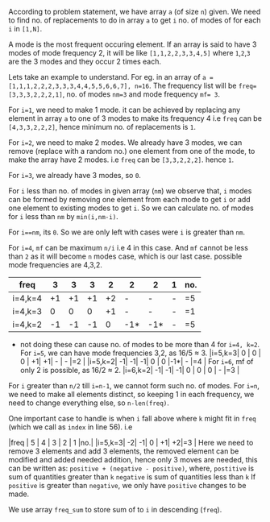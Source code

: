 According to problem statement, we have array `a` (of size `n`) given. We need to find no. of replacements to do in array `a` to get `i` no. of modes of for each `i` in `[1,N]`.

A mode is the most frequent occuring element. If an array is said to have 3 modes of mode frequency 2, it will be like `[1,1,2,2,3,3,4,5]` where `1`,`2`,`3` are the 3 modes and they occur 2 times each.

Lets take an example to understand. For eg. in an array of `a = [1,1,1,2,2,2,3,3,3,4,4,5,5,6,6,7], n=16`. The frequency list will be `freq=[3,3,3,2,2,2,1]`, no. of modes `nm=3` and mode frequency `mf= 3`.

For `i=1`, we need to make 1 mode. it can be achieved by replacing any element in array `a` to one of 3 modes to make its frequency 4 i.e `freq` can be `[4,3,3,2,2,2]`, hence minimum no. of replacements is `1`.

For `i=2`, we need to make 2 modes. We already have 3 modes, we can remove (replace with a random no.) one element from one of the mode, to make the array have 2 modes. i.e `freq` can be `[3,3,2,2,2]`. hence `1`.

For `i=3`, we already have 3 modes, so `0`. 

For `i` less than no. of modes in given array (`nm`) we observe that, `i` modes can be formed by removing one element from each mode to get `i` or add one element to existing modes to get `i`. So we can calculate no. of modes for `i` less than `nm` by `min(i,nm-i)`.

For `i==nm`, its `0`. So we are only left with cases were `i` is greater than `nm`.

For `i=4`, `mf` can be maximum `n/i` i.e 4 in this case. And `mf` cannot be less than `2` as it will become `n` modes case, which is our last case. possible mode frequencies are 4,3,2. 

|freq   | 3 | 3 | 3 | 2 | 2 | 2 | 1 |no.|
|-------|---|---|---|---|---|---|---|---|
|i=4,k=4| +1| +1| +1| +2| - | - | - |=5 |
|i=4,k=3| 0 | 0 | 0 | +1| - | - | - |=1 |
|i=4,k=2| -1| -1| -1| 0 |-1*|-1*| - |=5 |
* not doing these can cause no. of modes to be more than 4 for `i=4, k=2`.
For `i=5`, we can have mode frequencies 3,2, as 16/5 ≈ 3.
|i=5,k=3| 0 | 0 | 0 | +1| +1| - | - |=2 |
|i=5,k=2| -1| -1| -1| 0 | 0 |-1*| - |=4 |
For `i=6`, mf of only 2 is possible, as 16/2 ≈ 2.
|i=6,k=2| -1| -1| -1| 0 | 0 | 0 | - |=3 |

For `i` greater than `n/2` till `i=n-1`, we cannot form such no. of modes. For `i=n`, we need to make all elements distinct, so keeping 1 in each frequency, we need to change everything else, so `n-len(freq)`.

One important case to handle is when `i` fall above where `k` might fit in `freq` (which we call as `index` in line 56). i.e

|freq   | 5 | 4 | 3 | 2 | 1 |no.|
|i=5,k=3| -2| -1| 0 | +1| +2|=3 |
Here we need to remove 3 elements and add 3 elements, the removed element can be modified and added needed addition, hence only 3 moves are needed, this can be written as: 
`positive + (negative - positive)`, 
where,
 `postitive` is sum of quantities greater than `k`
 `negative` is sum of quantities less than `k`
If `positive` is greater than `negative`, we only have `positive` changes to be made.

 We use array `freq_sum` to store sum of to `i` in descending (`freq`).